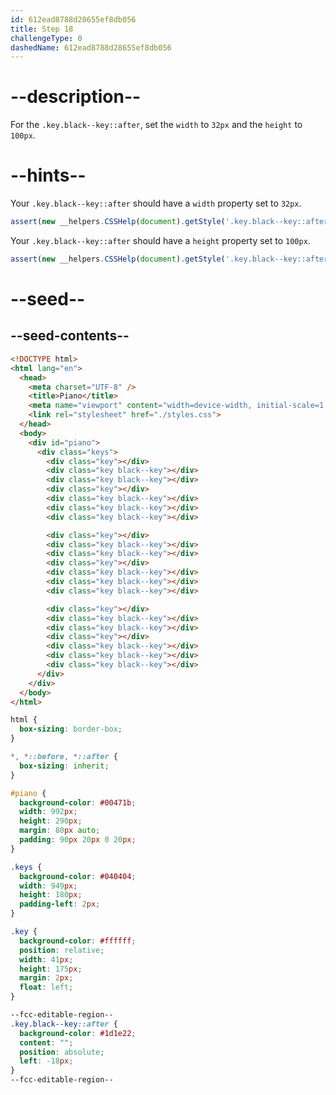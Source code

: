 ```yaml
---
id: 612ead8788d28655ef8db056
title: Step 18
challengeType: 0
dashedName: 612ead8788d28655ef8db056
---
```


# --description--

For the `.key.black--key::after`, set the `width` to `32px` and the `height` to `100px`.

# --hints--

Your `.key.black--key::after` should have a `width` property set to `32px`.

```js
assert(new __helpers.CSSHelp(document).getStyle('.key.black--key::after')?.width === '32px');
```

Your `.key.black--key::after` should have a `height` property set to `100px`.

```js
assert(new __helpers.CSSHelp(document).getStyle('.key.black--key::after')?.height === '100px');
```

# --seed--

## --seed-contents--

```html
<!DOCTYPE html>
<html lang="en">
  <head>
    <meta charset="UTF-8" />
    <title>Piano</title>
    <meta name="viewport" content="width=device-width, initial-scale=1.0" />
    <link rel="stylesheet" href="./styles.css">
  </head>
  <body>
    <div id="piano">
      <div class="keys">
        <div class="key"></div>
        <div class="key black--key"></div>
        <div class="key black--key"></div>
        <div class="key"></div>
        <div class="key black--key"></div>
        <div class="key black--key"></div>
        <div class="key black--key"></div>

        <div class="key"></div>
        <div class="key black--key"></div>
        <div class="key black--key"></div>
        <div class="key"></div>
        <div class="key black--key"></div>
        <div class="key black--key"></div>
        <div class="key black--key"></div>

        <div class="key"></div>
        <div class="key black--key"></div>
        <div class="key black--key"></div>
        <div class="key"></div>
        <div class="key black--key"></div>
        <div class="key black--key"></div>
        <div class="key black--key"></div>
      </div>
    </div>
  </body>
</html>
```

```css
html {
  box-sizing: border-box;
}

*, *::before, *::after {
  box-sizing: inherit;
}

#piano {
  background-color: #00471b;
  width: 992px;
  height: 290px;
  margin: 80px auto;
  padding: 90px 20px 0 20px;
}

.keys {
  background-color: #040404;
  width: 949px;
  height: 180px;
  padding-left: 2px;
}

.key {
  background-color: #ffffff;
  position: relative;
  width: 41px;
  height: 175px;
  margin: 2px;
  float: left;
}

--fcc-editable-region--
.key.black--key::after {
  background-color: #1d1e22;
  content: "";
  position: absolute;
  left: -18px;
}
--fcc-editable-region--
```

